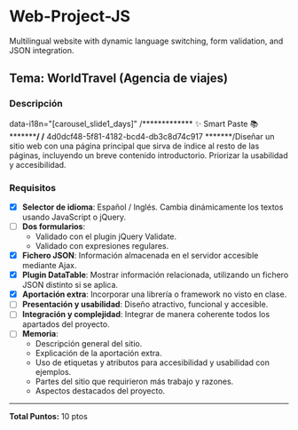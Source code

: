 # Web-Project-JS
Multilingual website with dynamic language switching, form validation, and JSON integration.

## Tema: WorldTravel (Agencia de viajes)

### Descripción
data-i18n="[carousel_slide1_days]"
/*************  ✨ Smart Paste 📚  *************/
/******  4d0dcf48-5f81-4182-bcd4-db3c8d74c917  *******/Diseñar un sitio web con una página principal que sirva de índice al resto de las páginas, incluyendo un breve contenido introductorio. Priorizar la usabilidad y accesibilidad.

### Requisitos

- [x] **Selector de idioma**: Español / Inglés. Cambia dinámicamente los textos usando JavaScript o jQuery.
- [ ] **Dos formularios**:
  - Validado con el plugin jQuery Validate.
  - Validado con expresiones regulares.
- [x] **Fichero JSON**: Información almacenada en el servidor accesible mediante Ajax.
- [x] **Plugin DataTable**: Mostrar información relacionada, utilizando un fichero JSON distinto si se aplica.
- [x] **Aportación extra**: Incorporar una librería o framework no visto en clase.
- [ ] **Presentación y usabilidad**: Diseño atractivo, funcional y accesible.
- [ ] **Integración y complejidad**: Integrar de manera coherente todos los apartados del proyecto.
- [ ] **Memoria**:
  - Descripción general del sitio.
  - Explicación de la aportación extra.
  - Uso de etiquetas y atributos para accesibilidad y usabilidad con ejemplos.
  - Partes del sitio que requirieron más trabajo y razones.
  - Aspectos destacados del proyecto.

---
**Total Puntos:** 10 ptos